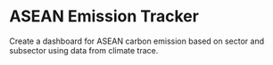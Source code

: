 # ASEAN Emission Tracker

Create a dashboard for ASEAN carbon emission based on sector and subsector using data from climate trace.



